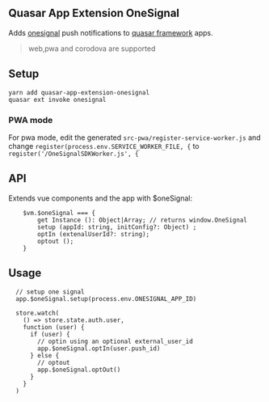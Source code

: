 ## Quasar App Extension OneSignal

Adds [onesignal](https://onesignal.com) push notifications to  [quasar framework](http://github.com/quasarframework/quasar) apps.

> web,pwa and corodova are supported

## Setup
```
yarn add quasar-app-extension-onesignal
quasar ext invoke onesignal
```

### PWA mode
For pwa mode, edit the generated `src-pwa/register-service-worker.js` and change
`register(process.env.SERVICE_WORKER_FILE, {` to `register('/OneSignalSDKWorker.js', {`

## API
Extends vue components and the app with $oneSignal:

```
    $vm.$oneSignal === {
        get Instance (): Object|Array; // returns window.OneSignal
        setup (appId: string, initConfig?: Object) ;
        optIn (extenalUserId?: string);
        optout ();
    }
```

## Usage
```
  // setup one signal
  app.$oneSignal.setup(process.env.ONESIGNAL_APP_ID)

  store.watch(
    () => store.state.auth.user,
    function (user) {
      if (user) {
        // optin using an optional external_user_id
        app.$oneSignal.optIn(user.push_id)
      } else {
        // optout
        app.$oneSignal.optOut()
      }
    }
  )
```
